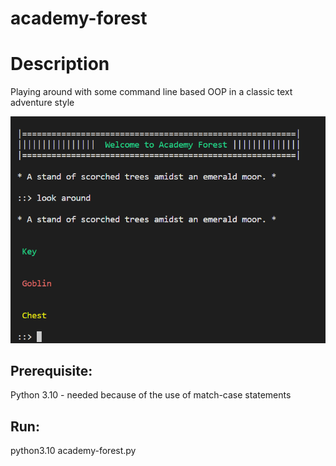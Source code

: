 # academy-forest
# Description 
Playing around with some command line based OOP in a classic text adventure style

![Academy Forest console view](academy-forest.PNG)

## Prerequisite:
   Python 3.10 - needed because of the use of match-case statements
 
## Run:
  python3.10 academy-forest.py
